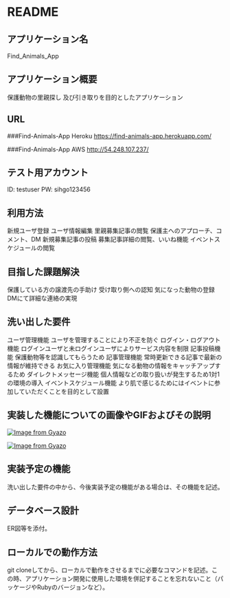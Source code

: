 # README

## アプリケーション名
Find_Animals_App

## アプリケーション概要
保護動物の里親探し
及び引き取りを目的としたアプリケーション

## URL
###Find-Animals-App  Heroku
https://find-animals-app.herokuapp.com/

###Find-Animals-App AWS
http://54.248.107.237/

## テスト用アカウント
ID: testuser
PW: sihgo123456

## 利用方法
新規ユーザ登録
ユーザ情報編集
里親募集記事の閲覧
保護主へのアプローチ、コメント、DM
新規募集記事の投稿
募集記事詳細の閲覧、いいね機能
イベントスケジュールの閲覧

## 目指した課題解決
保護している方の譲渡先の手助け
受け取り側への認知
気になった動物の登録
DMにて詳細な連絡の実現

## 洗い出した要件
ユーザ管理機能	ユーザを管理することにより不正を防ぐ
ログイン・ログアウト機能	ログインユーザと未ログインユーザによりサービス内容を制限
記事投稿機能	保護動物等を認識してもらうため
記事管理機能	常時更新できる記事で最新の情報が維持できる
お気に入り管理機能	気になる動物の情報をキャッチアップするため
ダイレクトメッセージ機能	個人情報などの取り扱いが発生するため1対1の環境の導入
イベントスケジュール機能	より肌で感じるためにはイベントに参加していただくことを目的として設置

## 実装した機能についての画像やGIFおよびその説明
[![Image from Gyazo](https://i.gyazo.com/f48dcea1060ad805dc42e99d27e5c8e1.jpg)](https://gyazo.com/f48dcea1060ad805dc42e99d27e5c8e1)

[![Image from Gyazo](https://i.gyazo.com/ddca00ea4201a4f8c862937d7b58a5f5.jpg)](https://gyazo.com/ddca00ea4201a4f8c862937d7b58a5f5)

## 実装予定の機能
洗い出した要件の中から、今後実装予定の機能がある場合は、その機能を記述。

## データベース設計
ER図等を添付。

## ローカルでの動作方法
git cloneしてから、ローカルで動作をさせるまでに必要なコマンドを記述。この時、アプリケーション開発に使用した環境を併記することを忘れないこと（パッケージやRubyのバージョンなど）。